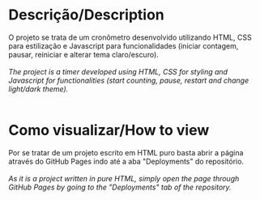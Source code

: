 # Descrição/Description 
O projeto se trata de um cronômetro desenvolvido utilizando HTML, CSS para estilização e Javascript para funcionalidades (iniciar contagem, pausar, reiniciar e alterar tema claro/escuro).<br/><br/>
*The project is a timer developed using HTML, CSS for styling and Javascript for functionalities (start counting, pause, restart and change light/dark theme).*<br/><br/>
# Como visualizar/How to view
Por se tratar de um projeto escrito em HTML puro basta abrir a página através do GitHub Pages indo até a aba "Deployments" do repositório.<br/><br/>
*As it is a project written in pure HTML, simply open the page through GitHub Pages by going to the "Deployments" tab of the repository.*
